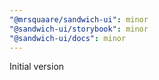 ```yaml
---
"@mrsquaare/sandwich-ui": minor
"@sandwich-ui/storybook": minor
"@sandwich-ui/docs": minor
---
```


Initial version
